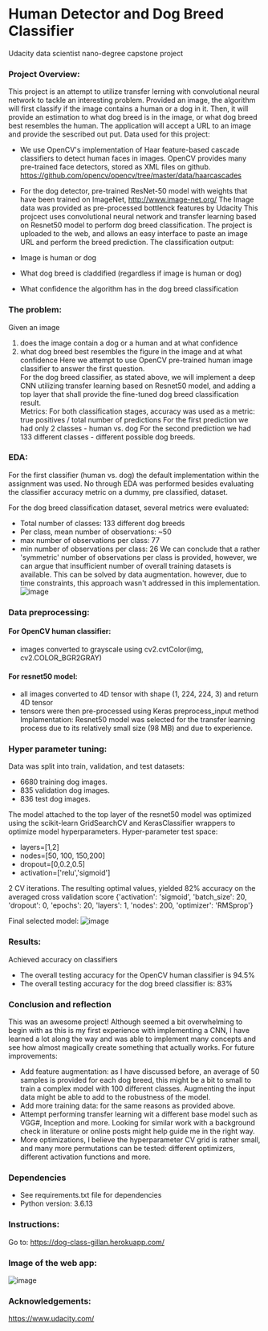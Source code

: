 # Human Detector and Dog Breed Classifier
Udacity data scientist nano-degree capstone project 


### Project Overview:
This project is an attempt to utilize transfer lerning with convolutional neural network to tackle an interesting problem.
Provided an image, the algorithm will first classify if the image contains a human or a dog in it.
Then, it will provide an estimation to what dog breed is in the image, or what dog breed best resembles the human.
The application will accept a URL to an image and provide the sescribed out put.
Data used for this project:
- We use OpenCV's implementation of Haar feature-based cascade classifiers to detect human faces in images.
OpenCV provides many pre-trained face detectors, stored as XML files on github.
https://github.com/opencv/opencv/tree/master/data/haarcascades
- For the dog detector, pre-trained ResNet-50 model with weights that have been trained on ImageNet,
http://www.image-net.org/
The Image data was provided as pre-processed bottlenck features by Udacity
This projcect uses convolutional neural network and transfer learning based on Resnet50 model to perform dog breed classification. The project is uploaded to the web, and allows an easy interface to paste an image URL and perform the breed prediction. The classification output:

-	Image is human or dog
-	What dog breed is claddified (regardless if image is human or dog)
-	What confidence the algorithm has in the dog breed classification
	
	
### The problem:
Given an image 
1. does the image contain a dog or a human and at what confidence
2. what dog breed best resembles the figure in the image and at what confidence
Here we attempt to use OpenCV pre-trained human image classifier to answer the first question.  
For the dog breed classifier, as stated above, we will implement a deep CNN utilizing transfer learning based on Resnet50 model, and adding a top layer that shall provide the fine-tuned dog breed classification result.	
Metrics:
For both classification stages, accuracy was used as a metric:
true positives / total number of predictions
For the first prediction we had only 2 classes - human vs. dog
For the second prediction we had 133 different classes - different possible dog breeds.	


### EDA:
For the first classifier (human vs. dog) the default implementation within the assignment was used. No through EDA was performed besides evaluating the classifier accuracy metric on a dummy, pre classified, dataset. 

For the dog breed classification dataset, several metrics were evaluated:
- Total number of classes: 133 different dog breeds
- Per class, mean number of observations: ~50
- max number of observations per class: 77
- min number of observations per class: 26
We can conclude that a rather 'symmetric' number of observations per class is provided, however, we can argue that insufficient number of overall training datasets is available. This can be solved by data augmentation. however, due to time constraints, this approach wasn't addressed in this implementation.	
![image](https://user-images.githubusercontent.com/69136925/124169429-ea991e00-daae-11eb-891a-13d62e4267ab.png)


### Data preprocessing:

#### For OpenCV human classifier:
- images converted to grayscale using cv2.cvtColor(img, cv2.COLOR_BGR2GRAY)

#### For resnet50 model:
- all images converted to 4D tensor with shape (1, 224, 224, 3) and return 4D tensor
- tensors were then pre-processed using Keras preprocess_input method	
Implamentation:
Resnet50 model was selected for the transfer learning process due to its relatively small size (98 MB) and due to experience.


### Hyper parameter tuning:
Data was split into train, validation, and test datasets:
- 6680 training dog images.
- 835 validation dog images.
- 836 test dog images. 

The model attached to the top layer of the resnet50 model was optimized using the scikit-learn GridSearchCV and KerasClassifier wrappers to optimize model hyperparameters.
Hyper-parameter test space:
- layers=[1,2]
- nodes=[50, 100, 150,200]
- dropout=[0,0.2,0.5]
- activation=['relu','sigmoid']

2 CV iterations.
The resulting optimal values, yielded 82% accuracy on the averaged cross validation score
{'activation': 'sigmoid', 'batch_size': 20, 'dropout': 0, 'epochs': 20, 'layers': 1, 'nodes': 200, 'optimizer': 'RMSprop'}

Final selected model:
![image](https://user-images.githubusercontent.com/69136925/123932307-fcd56800-d999-11eb-8f94-e9a26c5bd146.png)


### Results:
Achieved accuracy on classifiers
-	The overall testing accuracy for the OpenCV human classifier is 94.5% 
-	The overall testing accuracy for the dog breed classifier is: 83%


### Conclusion and reflection
This was an awesome project!
Although seemed a bit overwhelming to begin with as this is my first experience with implementing a CNN, I have learned a lot along the way and was able to implement many concepts and see how almost magically create something that actually works.
For future improvements:
-	Add feature augmentation: as I have discussed before, an average of 50 samples is provided for each dog breed, this might be a bit to small to train a complex model with 100 different classes. Augmenting the input data might be able to add to the robustness of the model.
-	Add more training data: for the same reasons as provided above.
-	Attempt performing transfer learning wit a different base model such as VGG#, Inception and more. Looking for similar work with a background check in literature or online posts might help guide me in the right way.
-	More optimizations, I believe the hyperparameter CV grid is rather small, and many more permutations can be tested: different optimizers, different activation functions and more.


### Dependencies
- See requirements.txt file for dependencies
- Python version: 3.6.13


### Instructions:
Go to: https://dog-class-gillan.herokuapp.com/


### Image of the web app:
![image](https://user-images.githubusercontent.com/69136925/123932512-33ab7e00-d99a-11eb-947e-3945da69a1e9.png)

### Acknowledgements:
https://www.udacity.com/
